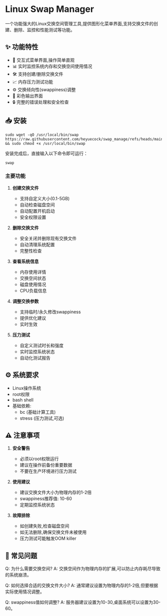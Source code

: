 # Linux Swap Manager

一个功能强大的Linux交换空间管理工具,提供图形化菜单界面,支持交换文件的创建、删除、监控和性能测试等功能。

## ✨ 功能特性

- 🚀 交互式菜单界面,操作简单直观
- 📊 实时监控系统内存和交换空间使用情况
- 🛠 支持创建/删除交换文件
- 📈 内存压力测试功能
- ⚙️ 交换倾向性(swappiness)调整
- 🎨 彩色输出界面
- 🔒 完整的错误处理和安全检查

## 📥 安装

```
sudo wget -qO /usr/local/bin/swap https://raw.githubusercontent.com/heyuecock/swap_manage/refs/heads/main/swap_manager.sh && sudo chmod +x /usr/local/bin/swap
```
安装完成后，直接输入以下命令即可运行：
```
swap
```

### 主要功能

1. **创建交换文件**
   - 支持自定义大小(0.1-5GB)
   - 自动检查磁盘空间
   - 自动配置开机启动
   - 安全权限设置

2. **删除交换文件**
   - 安全关闭并删除现有交换文件
   - 自动清理系统配置
   - 完整性检查

3. **查看系统信息**
   - 内存使用详情
   - 交换空间状态
   - 磁盘使用情况
   - CPU负载信息

4. **调整交换参数**
   - 支持临时/永久修改swappiness
   - 提供优化建议
   - 实时生效

5. **压力测试**
   - 自定义测试时长和强度
   - 实时监控系统状态
   - 自动化测试报告

## ⚙️ 系统要求

- Linux操作系统
- root权限
- bash shell
- 基础依赖:
  - bc (基础计算工具)
  - stress (压力测试,可选)

## ⚠️ 注意事项

1. **安全警告**
   - 必须以root权限运行
   - 建议在操作前备份重要数据
   - 不要在生产环境进行压力测试

2. **使用建议**
   - 建议交换文件大小为物理内存的1-2倍
   - swappiness推荐值: 10-60
   - 定期监控系统状态

3. **故障排除**
   - 如创建失败,检查磁盘空间
   - 如无法删除,确保交换文件未被使用
   - 压力测试可能触发OOM killer

## 🔧 常见问题

Q: 为什么需要交换空间?
A: 交换空间作为物理内存的扩展,可以防止内存耗尽导致的系统崩溃。

Q: 如何选择合适的交换文件大小?
A: 通常建议设置为物理内存的1-2倍,但要根据实际使用情况调整。

Q: swappiness值如何调整?
A: 服务器建议设置为10-30,桌面系统可以设置为30-60。
